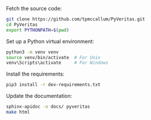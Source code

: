 Fetch the source code:

```bash
git clone https://github.com/tpmccallum/PyVeritas.git
cd PyVeritas
export PYTHONPATH=$(pwd)
```

Set up a Python virtual environment:

```bash
python3 -m venv venv
source venv/bin/activate  # For Unix
venv\Scripts\activate     # For Windows
```

Install the requirements:

```bash
pip3 install -r dev-requirements.txt
```

Update the documentation:

```bash
sphinx-apidoc -o docs/ pyveritas
make html
```
